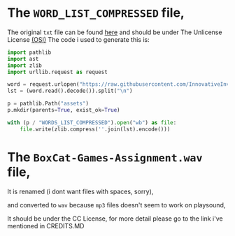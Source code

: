 # The `WORD_LIST_COMPRESSED` file,
The original `txt` file can be found [here](https://raw.githubusercontent.com/InnovativeInventor/dict4schools/master/safedict_full.txt)
and should be under The Unlicense License [(OSI)](https://opensource.org/licenses/unlicense)
The code i used to generate this is:
```py
import pathlib
import ast
import zlib
import urllib.request as request

word = request.urlopen("https://raw.githubusercontent.com/InnovativeInventor/dict4schools/master/safedict_full.txt")
lst = (word.read().decode()).split("\n")

p = pathlib.Path("assets")
p.mkdir(parents=True, exist_ok=True)

with (p / "WORDS_LIST_COMPRESSED").open("wb") as file:
    file.write(zlib.compress(''.join(lst).encode()))
```
# The `BoxCat-Games-Assignment.wav` file,
It is renamed (i dont want files with spaces, sorry),

and converted to `wav` because `mp3` files doesn't seem to work on playsound,

It should be under the CC License, for more detail please go to the link i've mentioned in CREDITS.MD